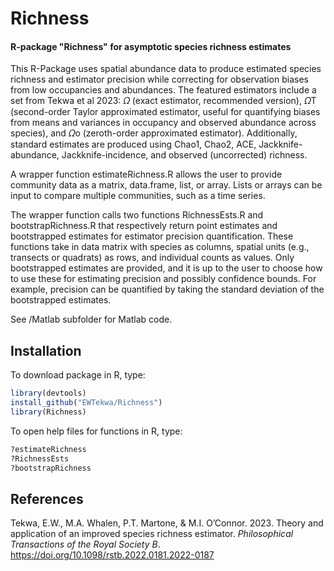 # Richness
#### R-package "Richness" for asymptotic species richness estimates

This R-Package uses spatial abundance data to produce estimated species richness and estimator precision while correcting for observation biases from low occupancies and abundances. The featured estimators include a set from Tekwa et al 2023: 𝛺 (exact estimator, recommended version), 𝛺T (second-order Taylor approximated estimator, useful for quantifying biases from means and variances in occupancy and observed abundance across species), and 𝛺o (zeroth-order approximated estimator). Additionally, standard estimates are produced using Chao1, Chao2, ACE, Jackknife-abundance, Jackknife-incidence, and observed (uncorrected) richness.

A wrapper function estimateRichness.R allows the user to provide community data as a matrix, data.frame, list, or array. Lists or arrays can be input to compare multiple communities, such as a time series.

The wrapper function calls two functions RichnessEsts.R and bootstrapRichness.R that respectively return point estimates and bootstrapped estimates for estimator precision quantification. These functions take in data matrix with species as columns, spatial units (e.g., transects or quadrats) as rows, and individual counts as values. Only bootstrapped estimates are provided, and it is up to the user to choose how to use these for estimating precision and possibly confidence bounds. For example, precision can be quantified by taking the standard deviation of the bootstrapped estimates.


See /Matlab subfolder for Matlab code.


## Installation
To download package in R, type:
```r
library(devtools)
install_github("EWTekwa/Richness")
library(Richness)
```

To open help files for functions in R, type:
```r
?estimateRichness
?RichnessEsts
?bootstrapRichness
```

## References

Tekwa, E.W., M.A. Whalen, P.T. Martone, & M.I. O’Connor. 2023. Theory and application of an improved species richness estimator. _Philosophical Transactions of the Royal Society B_. https://doi.org/10.1098/rstb.2022.0181.2022-0187
